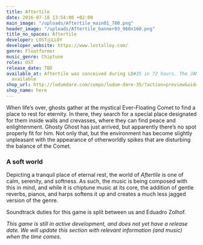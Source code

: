 ```yaml
---
title: Aftertile
date: 2016-07-18 13:54:00 +02:00
main_image: "/uploads/Aftertile_main01_700.png"
header_image: "/uploads/Aftertile_banner03_960x160.png"
title_no_spaces: Aftertile
developer: LOSTⒶLLOY
developer_website: https://www.lostalloy.com/
genre: Floatformer
music_genre: Chiptune
roles: OST
release_date: TBD
available_at: Aftertile was conceived during LD#35 in 72 hours. The JAM version is
  available
shop_url: http://ludumdare.com/compo/ludum-dare-35/?action=preview&uid=87699
shop_name: here
---
```


When life’s over, ghosts gather at the mystical Ever-Floating Comet to find a place to rest for eternity. In there, they search for a special place designated for them inside walls and crevasses, where they can find peace and enlightenment. Ghosty Ghost has just arrived, but apparently there’s no spot properly fit for him. Not only that, but the environment has become slightly unpleasant with the appearance of otherworldly spikes that are disturbing the balance of the Comet.

### A soft world
Depicting a tranquil place of eternal rest, the world of *Aftertile* is one of calm, serenity, and softness. As such, the music is being composed with this in mind, and while it is chiptune music at its core, the addition of gentle reverbs, pianos, and harps softens it up and creates a much less jagged version of the genre.

Soundtrack duties for this game is split between us and Eduadro Zolhof.

*This game is still in active development, and does not yet have a release date. We will update this section with relevant information (and music) when the time comes.*

